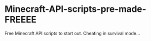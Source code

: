 # Minecraft-API-scripts-pre-made-FREEEE
Free Minecraft API scripts to start out. Cheating in survival mode...
